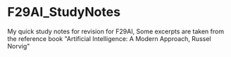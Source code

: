 # F29AI_StudyNotes
My quick study notes for revision for F29AI,
Some excerpts are taken from the reference book "Artificial Intelligence: A Modern Approach, Russel Norvig" 
